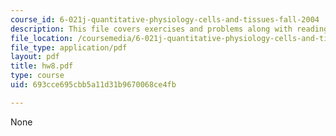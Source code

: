 ```yaml
---
course_id: 6-021j-quantitative-physiology-cells-and-tissues-fall-2004
description: This file covers exercises and problems along with reading and announcements.
file_location: /coursemedia/6-021j-quantitative-physiology-cells-and-tissues-fall-2004/693cce695cbb5a11d31b9670068ce4fb_hw8.pdf
file_type: application/pdf
layout: pdf
title: hw8.pdf
type: course
uid: 693cce695cbb5a11d31b9670068ce4fb

---
```

None